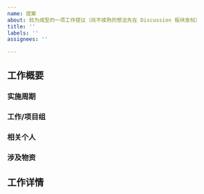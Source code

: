 ```yaml
---
name: 提案
about: 较为成型的一项工作提议（尚不成熟的想法先在 Discussion 板块发帖）
title: ''
labels: ''
assignees: ''

---
```


## 工作概要

### 实施周期

### 工作/项目组

### 相关个人
<!--
示例：@GitHub_ID x N
-->

### 涉及物资
<!--
示例：
- [x] 现有物料、资金
- [ ] 待募集物料、资金
-->

## 工作详情
<!--
长篇大论……
-->
